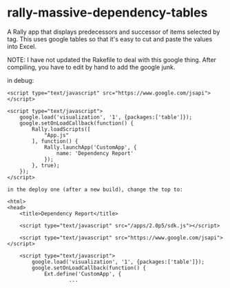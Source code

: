 rally-massive-dependency-tables
===============================

A Rally app that displays predecessors and successor of items selected by tag. This uses
google tables so that it's easy to cut and paste the values into Excel.

NOTE: I have not updated the Rakefile to deal with this google thing. After compiling, 
you have to edit by hand to add the google junk.

in debug:

    <script type="text/javascript" src="https://www.google.com/jsapi"></script>

    <script type="text/javascript">
        google.load('visualization', '1', {packages:['table']});
        google.setOnLoadCallback(function() {
            Rally.loadScripts([
                "App.js"
            ], function() {
                Rally.launchApp('CustomApp', {
                    name: 'Dependency Report'
                });
            }, true);
        });
    </script>
    
    in the deploy one (after a new build), change the top to:
    
<!DOCTYPE html>
    <html>
    <head>
        <title>Dependency Report</title>
    
        <script type="text/javascript" src="/apps/2.0p5/sdk.js"></script>
    
        <script type="text/javascript" src="https://www.google.com/jsapi"></script>
    
        <script type="text/javascript">
            google.load('visualization', '1', {packages:['table']});
            google.setOnLoadCallback(function() {
                Ext.define('CustomApp', {
                        ...